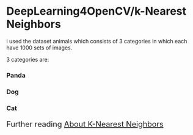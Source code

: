 # DeepLearning4OpenCV/k-Nearest Neighbors

i used the dataset animals which consists of 3 categories in which each have 1000 sets of images.

3 categories are:

<h3>Panda</h3>
<h3>Dog</h3>
<h3>Cat</h3>


<p style="font-size:20px">Further reading <a href="http://www.saedsayad.com/k_nearest_neighbors.htm">About K-Nearest Neighbors
    </a></p>
